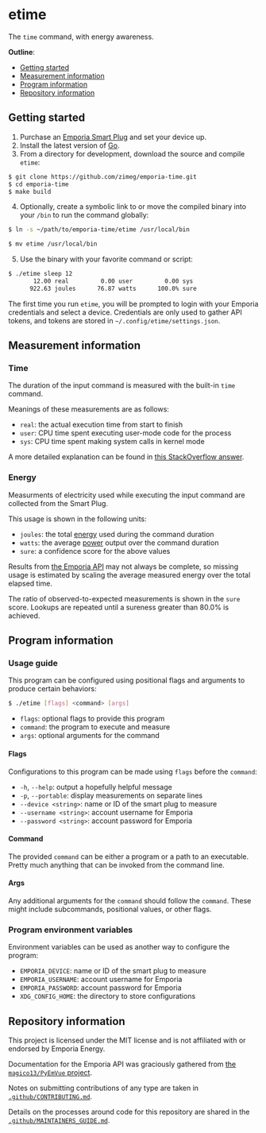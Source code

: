 # etime

The `time` command, with energy awareness.

**Outline**:

- [Getting started](#getting-started)
- [Measurement information](#measurement-information)
- [Program information](#program-information)
- [Repository information](#repository-information)

## Getting started

1. Purchase an [Emporia Smart Plug][plug] and set your device up.
2. Install the latest version of [Go][golang].
3. From a directory for development, download the source and compile `etime`:

```sh
$ git clone https://github.com/zimeg/emporia-time.git
$ cd emporia-time
$ make build
```

4. Optionally, create a symbolic link to or move the compiled binary into your
`/bin` to run the command globally:

```sh
$ ln -s ~/path/to/emporia-time/etime /usr/local/bin

$ mv etime /usr/local/bin
```

5. Use the binary with your favorite command or script:

```sh
$ ./etime sleep 12
       12.00 real         0.00 user         0.00 sys
      922.63 joules      76.87 watts      100.0% sure
```

The first time you run `etime`, you will be prompted to login with your
Emporia credentials and select a device. Credentials are only used to gather
API tokens, and tokens are stored in `~/.config/etime/settings.json`.

## Measurement information

### Time

The duration of the input command is measured with the built-in `time` command.

Meanings of these measurements are as follows:

- `real`: the actual execution time from start to finish
- `user`: CPU time spent executing user-mode code for the process
- `sys`: CPU time spent making system calls in kernel mode

A more detailed explanation can be found in [this StackOverflow answer][time].

### Energy

Measurments of electricity used while executing the input command are collected
from the Smart Plug.

This usage is shown in the following units:

- `joules`: the total [energy][energy] used during the command duration
- `watts`: the average [power][power] output over the command duration
- `sure`: a confidence score for the above values

Results from [the Emporia API][docs] may not always be complete, so missing
usage is estimated by scaling the average measured energy over the total elapsed
time.

The ratio of observed-to-expected measurements is shown in the `sure` score.
Lookups are repeated until a sureness greater than 80.0% is achieved.

## Program information

### Usage guide

This program can be configured using positional flags and arguments to produce
certain behaviors:

```sh
$ ./etime [flags] <command> [args]
```

- `flags`: optional flags to provide this program
- `command`: the program to execute and measure
- `args`: optional arguments for the command

#### Flags

Configurations to this program can be made using `flags` before the `command`:

- `-h`, `--help`: output a hopefully helpful message
- `-p`, `--portable`: display measurements on separate lines
- `--device <string>`: name or ID of the smart plug to measure
- `--username <string>`: account username for Emporia
- `--password <string>`: account password for Emporia

#### Command

The provided `command` can be either a program or a path to an executable.
Pretty much anything that can be invoked from the command line.

#### Args

Any additional arguments for the `command` should follow the `command`. These
might include subcommands, positional values, or other flags.

### Program environment variables

Environment variables can be used as another way to configure the program:

- `EMPORIA_DEVICE`: name or ID of the smart plug to measure
- `EMPORIA_USERNAME`: account username for Emporia
- `EMPORIA_PASSWORD`: account password for Emporia
- `XDG_CONFIG_HOME`: the directory to store configurations

## Repository information

This project is licensed under the MIT license and is not affiliated with
or endorsed by Emporia Energy.

Documentation for the Emporia API was graciously gathered from
[the `magico13/PyEmVue` project][docs].

Notes on submitting contributions of any type are taken in
[`.github/CONTRIBUTING.md`][contributing].

Details on the processes around code for this repository are shared in the
[`.github/MAINTAINERS_GUIDE.md`][maintainers].

<!-- a collection of links -->
[plug]: https://www.emporiaenergy.com/emporia-smart-plug
[golang]: https://go.dev/dl
[dashboard]: https://web.emporiaenergy.com/#/home
[time]: https://stackoverflow.com/a/556411
[energy]: https://en.wikipedia.org/wiki/Energy
[power]: https://en.wikipedia.org/wiki/Power_(physics)
[docs]: https://github.com/magico13/PyEmVue/blob/master/api_docs.md
[contributing]: ./.github/CONTRIBUTING.md
[maintainers]: ./.github/MAINTAINERS_GUIDE.md
